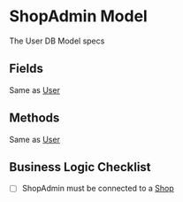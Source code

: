 # ShopAdmin Model

The User DB Model specs

## Fields

Same as [User](01_user.md)

## Methods

Same as [User](01_user.md)

## Business Logic Checklist

- [ ] ShopAdmin must be connected to a [Shop](02_shop.md)
